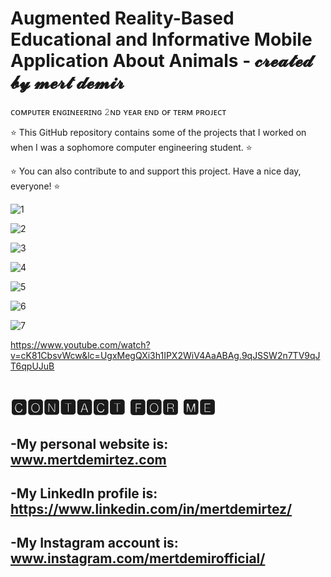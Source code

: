 # Augmented Reality-Based Educational and Informative Mobile Application About Animals - 𝓬𝓻𝓮𝓪𝓽𝓮𝓭 𝓫𝔂 𝓶𝓮𝓻𝓽 𝓭𝓮𝓶𝓲𝓻
 
ᴄᴏᴍᴘᴜᴛᴇʀ ᴇɴɢɪɴᴇᴇʀɪɴɢ 𝟸ɴᴅ ʏᴇᴀʀ ᴇɴᴅ ᴏғ ᴛᴇʀᴍ ᴘʀᴏᴊᴇᴄᴛ

⭐ This GitHub repository contains some of the projects that I worked on when I was a sophomore computer engineering student. ⭐

⭐ You can also contribute to and support this project. Have a nice day, everyone! ⭐

![1](https://github.com/mertdemirtez/Flutter_ARZoo/assets/101717064/c105535c-de6b-4387-92d6-4fae3b6e2045)

![2](https://github.com/mertdemirtez/Flutter_ARZoo/assets/101717064/bc7a7e39-bc0b-4bc1-918c-926bbdba19ed)

![3](https://github.com/mertdemirtez/Flutter_ARZoo/assets/101717064/8fc19b22-5fe3-4d3f-bfee-31ba3ba4b5fa)

![4](https://github.com/mertdemirtez/Flutter_ARZoo/assets/101717064/3a8d8ed0-0433-441b-8ce2-ad842e60d8e3)

![5](https://github.com/mertdemirtez/Flutter_ARZoo/assets/101717064/7af524f5-022a-4c3d-a795-4f8a25c0b2b9)

![6](https://github.com/mertdemirtez/Flutter_ARZoo/assets/101717064/91e148c5-c3c2-4af8-be17-7777ca72e806)

![7](https://github.com/mertdemirtez/Flutter_ARZoo/assets/101717064/c26e778d-7f32-40d6-b500-f61ea5fde34f)

https://www.youtube.com/watch?v=cK81CbsvWcw&lc=UgxMegQXi3h1IPX2WiV4AaABAg.9qJSSW2n7TV9qJT6qpUJuB


# 🅲🅾🅽🆃🅰🅲🆃 🅵🅾🆁 🅼🅴
-My personal website is: www.mertdemirtez.com
- 
-My LinkedIn profile is: https://www.linkedin.com/in/mertdemirtez/
-
-My Instagram account is: www.instagram.com/mertdemirofficial/
-
